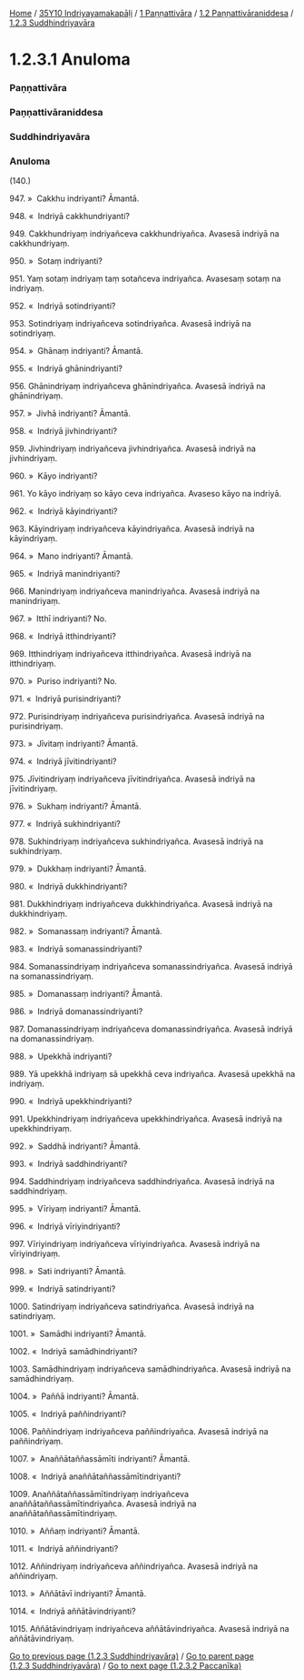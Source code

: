 
[Home](/) / [35Y10 Indriyayamakapāḷi](/tipitaka/35Y10.md) / [1 Paṇṇattivāra](/tipitaka/35Y10/1.md) / [1.2 Paṇṇattivāraniddesa](/tipitaka/35Y10/1/1.2.md) / [1.2.3 Suddhindriyavāra](/tipitaka/35Y10/1/1.2/1.2.3.md)

# 1.2.3.1 Anuloma

### Paṇṇattivāra

### Paṇṇattivāraniddesa

### Suddhindriyavāra

### Anuloma

(140.)

947\. »  Cakkhu indriyanti? Āmantā.

948\. «  Indriyā cakkhundriyanti?

949\. Cakkhundriyaṃ indriyañceva cakkhundriyañca. Avasesā indriyā na cakkhundriyaṃ.

950\. »  Sotaṃ indriyanti?

951\. Yaṃ sotaṃ indriyaṃ taṃ sotañceva indriyañca. Avasesaṃ sotaṃ na indriyaṃ.

952\. «  Indriyā sotindriyanti?

953\. Sotindriyaṃ indriyañceva sotindriyañca. Avasesā indriyā na sotindriyaṃ.

954\. »  Ghānaṃ indriyanti? Āmantā.

955\. «  Indriyā ghānindriyanti?

956\. Ghānindriyaṃ indriyañceva ghānindriyañca. Avasesā indriyā na ghānindriyaṃ.

957\. »  Jivhā indriyanti? Āmantā.

958\. «  Indriyā jivhindriyanti?

959\. Jivhindriyaṃ indriyañceva jivhindriyañca. Avasesā indriyā na jivhindriyaṃ.

960\. »  Kāyo indriyanti?

961\. Yo kāyo indriyaṃ so kāyo ceva indriyañca. Avaseso kāyo na indriyā.

962\. «  Indriyā kāyindriyanti?

963\. Kāyindriyaṃ indriyañceva kāyindriyañca. Avasesā indriyā na kāyindriyaṃ.

964\. »  Mano indriyanti? Āmantā.

965\. «  Indriyā manindriyanti?

966\. Manindriyaṃ indriyañceva manindriyañca. Avasesā indriyā na manindriyaṃ.

967\. »  Itthī indriyanti? No.

968\. «  Indriyā itthindriyanti?

969\. Itthindriyaṃ indriyañceva itthindriyañca. Avasesā indriyā na itthindriyaṃ.

970\. »  Puriso indriyanti? No.

971\. «  Indriyā purisindriyanti?

972\. Purisindriyaṃ indriyañceva purisindriyañca. Avasesā indriyā na purisindriyaṃ.

973\. »  Jīvitaṃ indriyanti? Āmantā.

974\. «  Indriyā jīvitindriyanti?

975\. Jīvitindriyaṃ indriyañceva jīvitindriyañca. Avasesā indriyā na jīvitindriyaṃ.

976\. »  Sukhaṃ indriyanti? Āmantā.

977\. «  Indriyā sukhindriyanti?

978\. Sukhindriyaṃ indriyañceva sukhindriyañca. Avasesā indriyā na sukhindriyaṃ.

979\. »  Dukkhaṃ indriyanti? Āmantā.

980\. «  Indriyā dukkhindriyanti?

981\. Dukkhindriyaṃ indriyañceva dukkhindriyañca. Avasesā indriyā na dukkhindriyaṃ.

982\. »  Somanassaṃ indriyanti? Āmantā.

983\. «  Indriyā somanassindriyanti?

984\. Somanassindriyaṃ indriyañceva somanassindriyañca. Avasesā indriyā na somanassindriyaṃ.

985\. »  Domanassaṃ indriyanti? Āmantā.

986\. »  Indriyā domanassindriyanti?

987\. Domanassindriyaṃ indriyañceva domanassindriyañca. Avasesā indriyā na domanassindriyaṃ.

988\. »  Upekkhā indriyanti?

989\. Yā upekkhā indriyaṃ sā upekkhā ceva indriyañca. Avasesā upekkhā na indriyaṃ.

990\. «  Indriyā upekkhindriyanti?

991\. Upekkhindriyaṃ indriyañceva upekkhindriyañca. Avasesā indriyā na upekkhindriyaṃ.

992\. »  Saddhā indriyanti? Āmantā.

993\. «  Indriyā saddhindriyanti?

994\. Saddhindriyaṃ indriyañceva saddhindriyañca. Avasesā indriyā na saddhindriyaṃ.

995\. »  Vīriyaṃ indriyanti? Āmantā.

996\. «  Indriyā vīriyindriyanti?

997\. Vīriyindriyaṃ indriyañceva vīriyindriyañca. Avasesā indriyā na vīriyindriyaṃ.

998\. »  Sati indriyanti? Āmantā.

999\. «  Indriyā satindriyanti?

1000\. Satindriyaṃ indriyañceva satindriyañca. Avasesā indriyā na satindriyaṃ.

1001\. »  Samādhi indriyanti? Āmantā.

1002\. «  Indriyā samādhindriyanti?

1003\. Samādhindriyaṃ indriyañceva samādhindriyañca. Avasesā indriyā na samādhindriyaṃ.

1004\. »  Paññā indriyanti? Āmantā.

1005\. «  Indriyā paññindriyanti?

1006\. Paññindriyaṃ indriyañceva paññindriyañca. Avasesā indriyā na paññindriyaṃ.

1007\. »  Anaññātaññassāmīti indriyanti? Āmantā.

1008\. «  Indriyā anaññātaññassāmītindriyanti?

1009\. Anaññātaññassāmītindriyaṃ indriyañceva anaññātaññassāmītindriyañca. Avasesā indriyā na anaññātaññassāmītindriyaṃ.

1010\. »  Aññaṃ indriyanti? Āmantā.

1011\. «  Indriyā aññindriyanti?

1012\. Aññindriyaṃ indriyañceva aññindriyañca. Avasesā indriyā na aññindriyaṃ.

1013\. »  Aññātāvī indriyanti? Āmantā.

1014\. «  Indriyā aññātāvindriyanti?

1015\. Aññātāvindriyaṃ indriyañceva aññātāvindriyañca. Avasesā indriyā na aññātāvindriyaṃ.

[Go to previous page (1.2.3 Suddhindriyavāra)](/tipitaka/35Y10/1/1.2/1.2.3.md) / [Go to parent page (1.2.3 Suddhindriyavāra)](/tipitaka/35Y10/1/1.2/1.2.3.md) / [Go to next page (1.2.3.2 Paccanīka)](/tipitaka/35Y10/1/1.2/1.2.3/1.2.3.2.md)


